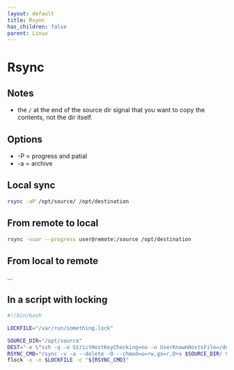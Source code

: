 ```yaml
---
layout: default
title: Rsync
has_children: false
parent: Linux
---
```


# Rsync

## Notes

- the `/` at the end of the source dir signal that you want to copy the contents, not the dir itself.

## Options

- -P = progress and patial
- -a = archive

## Local sync

```bash
rsync -aP /opt/source/ /opt/destination
```

## From remote to local

```bash
rsync -vuar --progress user@remote:/source /opt/destination
```

## From local to remote

...

## In a script with locking

```bash
#!/bin/bash

LOCKFILE="/var/run/something.lock"

SOURCE_DIR="/opt/source"
DEST="-e \"ssh -q -o StrictHostKeyChecking=no -o UserKnownHostsFile=/dev/null\" username@hostname:/opt/dest"
RSYNC_CMD="rsync -v -a --delete -O --chmod=u=rw,go=r,D+x $SOURCE_DIR/ $DEST"
flock -x -n $LOCKFILE -c "${RSYNC_CMD}"
```
